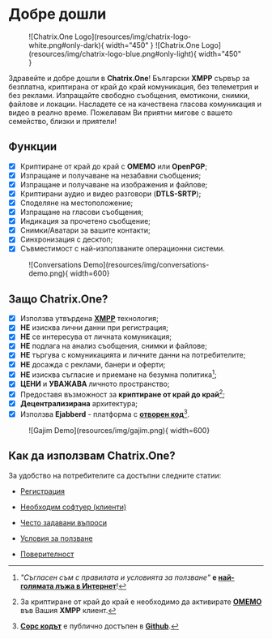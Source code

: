 # Добре дошли

<figure markdown>
  ![Chatrix.One Logo](resources/img/chatrix-logo-white.png#only-dark){ width="450" }
  ![Chatrix.One Logo](resources/img/chatrix-logo-blue.png#only-light){ width="450" }
</figure>

Здравейте и добре дошли в **Chatrix.One**! Български **XMPP** сървър за безплатна, криптирана от край до край комуникация, без телеметрия и без реклами. Изпращайте свободно съобщения, емотикони, снимки, файлове и локации. Насладете се на качествена гласова комуникация и видео в реално време. Пожелавам Ви приятни мигове с вашето семейство, близки и приятели!

## Функции

- [x] Криптиране от край до край с **OMEMO** или **OpenPGP**;
- [x] Изпращане и получаване на незабавни съобщения;
- [x] Изпращане и получаване на изображения и файлове;
- [x] Криптирани аудио и видео разговори (**DTLS-SRTP**);
- [x] Споделяне на местоположение;
- [x] Изпращане на гласови съобщения;
- [x] Индикация за прочетено съобщение;
- [x] Снимки/Аватари за вашите контакти;
- [x] Синхронизация с десктоп;
- [x] Съвместимост с най-използваните операционни системи.

<figure markdown>
  ![Conversations Demo](resources/img/conversations-demo.png){ width=600}
</figure>

## Защо **Chatrix.One?**

- [x] Използва утвърдена [**XMPP**](https://xmpp.org/about/technology-overview/) технология;
- [x] **НЕ** изисква лични данни при регистрация;
- [x] **НЕ** се интересува от личната комуникация;
- [x] **НЕ** подлага на анализ съобщения, снимки и файлове;
- [x] **НЕ** търгува с комуникацията и личните данни на потребителите;
- [x] **НЕ** досажда с реклами, банери и оферти;
- [x] **НЕ** изисква съгласие и приемане на безумна политика[^1];
- [x] **ЦЕНИ** и **УВАЖАВА** личното пространство;
- [x] Предоставя възможност за **криптиране от край до край**[^2];
- [x] **Децентрализирана** архитектура;
- [x] Използва **Ejabberd** - платформа с [**отворен код**](https://bg.wikipedia.org/wiki/Софтуер_с_отворен_код)[^3].

[^1]: *"Съгласен съм с правилата и условията за ползване"* **е [най-голямата лъжа в Интернет](https://www.biggestlieonline.com/)**!

[^2]: За криптиране от край до край е необходимо да активирате [**OMEMO**](https://docs.chatrix.one/faq/#omemo) във Вашия **XMPP** клиент.

[^3]: [**Сорс кодът**](https://bg.wikipedia.org/wiki/Изходен_код) е публично достъпен в [**Github**](https://github.com/processone/ejabberd).

<figure markdown>
  ![Gajim Demo](resources/img/gajim.png){ width=600}
</figure>

## Как да използвам **Chatrix.One**?

За удобство на потребителите са достъпни следните статии:

- [Регистрация](https://docs.chatrix.one/account/registration/)

- [Необходим софтуер (клиенти)](https://docs.chatrix.one/clients/)

- [Често задавани въпроси](https://docs.chatrix.one/faq/)

- [Условия за ползване](https://docs.chatrix.one/terms/)

- [Поверителност](https://docs.chatrix.one/privacy/)
